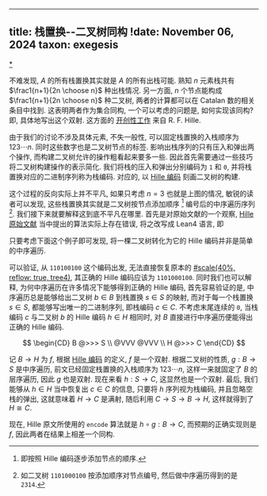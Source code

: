 
---
title: 栈置换--二叉树同构
!date: November 06, 2024
taxon: exegesis
---

[*](/data-structure/stack-permutation-0003.typ#:shared)

[](/data-structure/stack-permutation.md#:embed)

不难发现, $A$ 的所有栈置换其实就是 $A$ 的所有出栈可能. 熟知 $n$ 元素栈共有 $\frac1{n+1}{2n \choose n}$ 种出栈情况. 另一方面, $n$ 个节点能构成 $\frac1{n+1}{2n \choose n}$ 种二叉树, 两者的计算都可以在 Catalan 数的相关条目中找到. 这表明两者作为集合同构, 一个可以考虑的问题是, 如何实现该同构? 即, 具体地写出这个双射. 这方面的 [开创性工作](/bib/hille1982stack.md) 来自 R. F. Hille. 

[](/data-structure/hille-encode.md#:embed)

由于我们的讨论不涉及具体元素, 不失一般性, 可以固定栈置换的入栈顺序为 $123\cdots n$. 同时这些数字也是二叉树节点的标签. 影响出栈序列的只有压入和弹出两个操作, 而构建二叉树允许的操作粗看起来要多一些. 因此首先需要通过一些技巧将二叉树构建操作的表示简化. 我们将栈的压入和弹出分别编码为 `1` 和 `0`, 并将栈置换对应的二进制序列称为栈编码. 对应的, 以 [Hille 编码](/data-structure/hille-encode.md) 刻画二叉树的构建. 

[](/data-structure/stack-permutation-000A.md#:embed)

这个过程的反向实际上并不平凡, 如果只考虑 $n=3$ 也就是上图的情况, 敏锐的读者可以发现, 这些栈置换其实就是二叉树按节点添加顺序 [^hille-order] 编号后的中序遍历序列 [^inorder-sequence]. 我们接下来就要解释这到底不平凡在哪里. 首先是对原始文献的一个观察, [Hille 原始文献](/bib/hille1982stack.md) 当中提出的算法实际上存在错误, 将之改写成 Lean4 语言, 即

[](/data-structure/stack-permutation-0002.typ#:block)

只要考虑下面这个例子即可发现, 将一棵二叉树转化为它的 Hille 编码并非是简单的中序遍历. 

[](/data-structure/stack-permutation-0003.typ#:block)

可以验证, 从 `110100100` 这个编码出发, 无法直接恢复原本的 [#scale(40%, reflow: true, tree4)](inline), 其正确的 Hille 编码应该为 `1101000100`. 同时我们也可以解释, 为何中序遍历在许多情况下能够得到正确的 Hille 编码, 首先容易验证的是, 中序遍历总是能够给出二叉树 $b \in B$ 到栈置换 $s \in S$ 的映射, 而对于每一个栈置换 $s \in S$, 都能够写出唯一的二进制序列, 即栈编码 $c \in C$. 不考虑末尾连续的 `0`, 当栈编码 $c$ 与二叉树 $b$ 的 Hille 编码 $h \in H$ 相同时, 对 $B$ 直接进行中序遍历便能得出正确的 Hille 编码. 

$$
\begin{CD}
B @>>> S \\
  @VVV @VVV \\
H @>>> C
\end{CD}
$$

记 $B \to H$ 为 $f$, 根据 [Hille 编码](/data-structure/hille-encode.md) 的定义, $f$ 是一个双射. 根据二叉树的性质, $g: B \to S$ 是中序遍历, 前文已经固定栈置换的入栈顺序为 $123\cdots n$, 这样一来就固定了 $B$ 的层序遍历, 因此 $g$ 也是双射. 现在来看 $h: S \to C$, 这显然也是一个双射. 最后, 我们能够从 $h \in H$ 当中恢复出 $c \in C$ 的信息, 只要将 $h$ 序列视为栈编码, 并且忽略空栈的弹出, 这就意味着 $H \to C$ 是满射, 随后利用 $C \to S \to B \to H$, 这样就得到了 $H \cong C$. 

现在, Hille 原文所使用的 `encode` 算法就是 $h \circ g: B \to C$, 而预期的正确实现则是 $f$, 因此两者在结果上相差一个同构.  

[^hille-order]: 即按照 Hille 编码逐步添加节点的顺序. 

[^inorder-sequence]: 如二叉树 `1101000100` 按添加顺序对节点编号, 然后做中序遍历得到的是 `2314`. 

